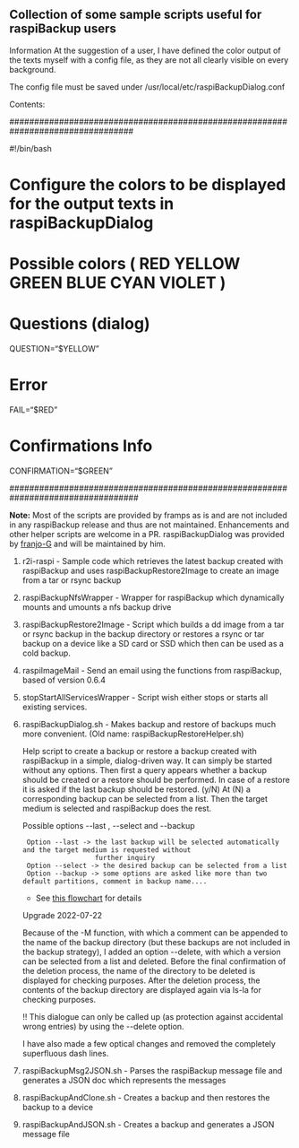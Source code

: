 ## Collection of some sample scripts useful for raspiBackup users

Information 
At the suggestion of a user, I have defined the color output of the texts myself with a config file, as they are not all clearly visible on every background.

The config file must be saved under /usr/local/etc/raspiBackupDialog.conf

Contents:

#################################################################################

#!/bin/bash

# Configure the colors to be displayed for the output texts in raspiBackupDialog

# Possible colors ( RED YELLOW GREEN BLUE CYAN VIOLET )


# Questions (dialog)
QUESTION=“$YELLOW”

# Error
FAIL=“$RED”

# Confirmations Info
CONFIRMATION=“$GREEN”

##################################################################################



__Note:__ Most of the scripts are provided by framps as is and are not included in any raspiBackup release and thus are not maintained. Enhancements and other helper scripts are welcome in a PR. raspiBackupDialog was provided by [franjo-G](https://github.com/franjo-G) and will be maintained by him. 

1. r2i-raspi - Sample code which retrieves the latest backup created with raspiBackup and uses raspiBackupRestore2Image to create an image from a tar or rsync backup

2. raspiBackupNfsWrapper - Wrapper for raspiBackup which dynamically mounts and umounts a nfs backup drive

3. raspiBackupRestore2Image - Script which builds a dd image from a tar or rsync backup in the backup directory or restores a rsync or tar backup on a device like a SD card or SSD which then can be used as a cold backup.

4. raspiImageMail - Send an email using the functions from raspiBackup, based of version 0.6.4

5. stopStartAllServicesWrapper - Script wish either stops or starts all existing services.

6. raspiBackupDialog.sh - Makes backup and restore of backups much more convenient. (Old name: raspiBackupRestoreHelper.sh) 

   Help script to create a backup or restore a backup created with raspiBackup in a simple, dialog-driven way.
   It can simply be started without any options. Then first a query appears whether a backup should be created or a restore should be performed. In case of a restore it is asked if the last backup should be restored. (y/N) At (N) a corresponding backup can be selected from a list. Then the target medium is selected and raspiBackup does the rest.

   Possible options --last , --select and --backup

        Option --last -> the last backup will be selected automatically and the target medium is requested without
                         further inquiry
        Option --select -> the desired backup can be selected from a list
        Option --backup -> some options are asked like more than two default partitions, comment in backup name....    
    - See [this flowchart](./images/raspiBackopRestoreHelper_simple_flow-chart.pdf) for details

   Upgrade 2022-07-22

    Because of the -M function, with which a comment can be appended to the name of the backup directory (but these backups are not included in the backup strategy), I added an option --delete, with which a version can be selected from a list and deleted.
    Before the final confirmation of the deletion process, the name of the directory to be deleted is displayed for checking purposes.
    After the deletion process, the contents of the backup directory are displayed again via ls-la for checking purposes.

    !! This dialogue can only be called up (as protection against accidental wrong entries) by using the --delete option.

    I have also made a few optical changes and removed the completely superfluous dash lines.

7. raspiBackupMsg2JSON.sh - Parses the raspiBackup message file and generates a JSON doc which represents the messages

8. raspiBackupAndClone.sh - Creates a backup and then restores the backup to a device

9. raspiBackupAndJSON.sh - Creates a backup and generates a JSON message file

